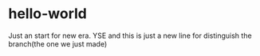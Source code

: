 # hello-world
Just an start for new era. YSE
and this is just a new line for distinguish the branch(the one we just made)
